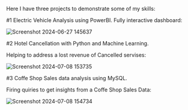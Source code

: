 Here I have three projects to demonstrate some of my skills:


#1 Electric Vehicle Analysis using PowerBI.
Fully interactive dashboard:

![Screenshot 2024-06-27 145637](https://github.com/boprosv/BP-portfolio/assets/118841138/a7bf98bc-41c2-4f70-ad87-6d23a184cacc)


#2 Hotel Cancellation with Python and Machine Learning.

Helping to address a lost revenue of Cancelled servises:


![Screenshot 2024-07-08 153735](https://github.com/boprosv/BP-portfolio/assets/118841138/6b358d13-82f6-4832-9142-12402054707a)


#3 Coffe Shop Sales data analysis using MySQL.

Firing quiries to get insights from a Coffe Shop Sales Data:

![Screenshot 2024-07-08 154734](https://github.com/boprosv/BP-portfolio/assets/118841138/62717ba0-5cf0-4002-9c08-3337134532ed)



